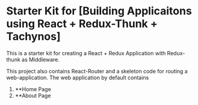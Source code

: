 # Starter Kit for [Building Applicaitons using React + Redux-Thunk + Tachynos]

This is a starter kit for creating a React + Redux Application with Redux-thunk as Middleware.

This project also contains React-Router and a skeleton code for routing a web-application. The web application by default contains
1. **Home Page
2. **About Page

